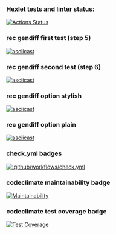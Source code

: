 ### Hexlet tests and linter status:

[![Actions Status](https://github.com/GalinaBagram1987/frontend-project-46/actions/workflows/hexlet-check.yml/badge.svg)](https://github.com/GalinaBagram1987/frontend-project-46/actions)

### rec gendiff first test (step 5)

[![asciicast](https://asciinema.org/a/r1dO4dJwxbOjma3Ts4i9nfFPA.svg)](https://asciinema.org/a/r1dO4dJwxbOjma3Ts4i9nfFPA)

### rec gendiff second test (step 6)
[![asciicast](https://asciinema.org/a/Q5aARgfqtGSLroF5poHa0SHmS.svg)](https://asciinema.org/a/Q5aARgfqtGSLroF5poHa0SHmS)

### rec gendiff option stylish
[![asciicast](https://asciinema.org/a/185IOcrQaBQfPC1bREw0TEICE.svg)](https://asciinema.org/a/185IOcrQaBQfPC1bREw0TEICE)

### rec gendiff option plain
[![asciicast](https://asciinema.org/a/CxlyRp84bhqnTklkAHa5buzX4.svg)](https://asciinema.org/a/CxlyRp84bhqnTklkAHa5buzX4)

### check.yml badges

[![.github/workflows/check.yml](https://github.com/GalinaBagram1987/frontend-project-46/actions/workflows/check.yml/badge.svg)](https://github.com/GalinaBagram1987/frontend-project-46/actions/workflows/check.yml)

### codeclimate maintainability badge

[![Maintainability](https://api.codeclimate.com/v1/badges/ad0af5f0984e91cc126c/maintainability)](https://codeclimate.com/github/GalinaBagram1987/frontend-project-46/maintainability)

### codeclimate test coverage badge

[![Test Coverage](https://api.codeclimate.com/v1/badges/ad0af5f0984e91cc126c/test_coverage)](https://codeclimate.com/github/GalinaBagram1987/frontend-project-46/test_coverage)
